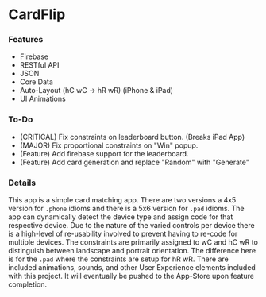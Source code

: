 # CardFlip
### Features
- Firebase
- RESTful API
- JSON
- Core Data
- Auto-Layout (hC wC -> hR wR) (iPhone & iPad)
- UI Animations

### To-Do
- (CRITICAL) Fix constraints on leaderboard button. (Breaks iPad App)
- (MAJOR) Fix proportional constraints on "Win" popup.
- (Feature) Add firebase support for the leaderboard.
- (Feature) Add card generation and replace "Random" with "Generate"

### Details
This app is a simple card matching app. There are two versions a 4x5 version for `.phone` idioms and there is a 5x6 version for `.pad` idioms. The app can dynamically detect the device type and assign code for that respective device. Due to the nature of the varied controls per device there is a high-level of re-usability involved to prevent having to re-code for multiple devices. The constraints are primarily assigned to wC and hC wR to distinguish between landscape and portrait orientation. The difference here is for the `.pad` where the constraints are setup for hR wR. There are included animations, sounds, and other User Experience elements included with this project. It will eventually be pushed to the App-Store upon feature completion.
